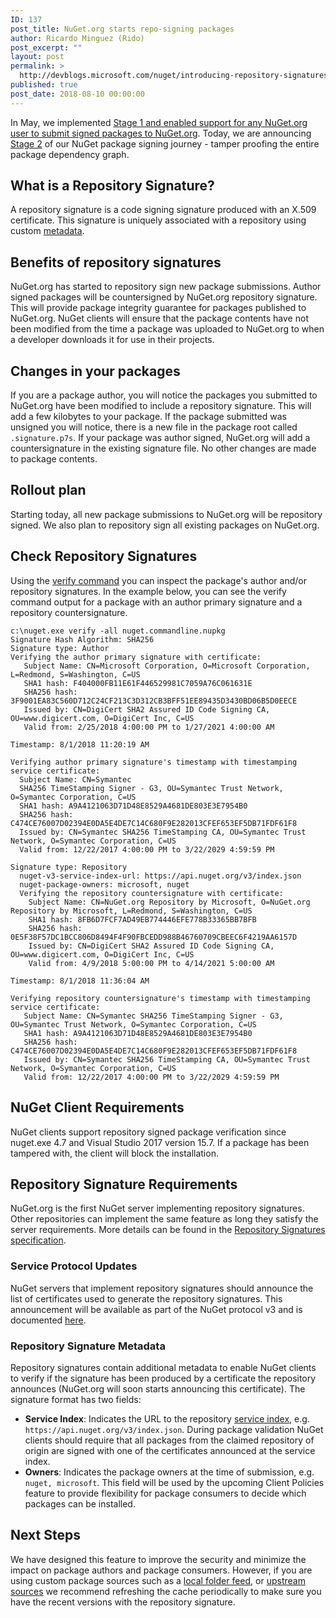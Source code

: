 ```yaml
---
ID: 137
post_title: NuGet.org starts repo-signing packages
author: Ricardo Minguez (Rido)
post_excerpt: ""
layout: post
permalink: >
  http://devblogs.microsoft.com/nuget/introducing-repository-signatures/
published: true
post_date: 2018-08-10 00:00:00
---
```

In May, we implemented [Stage 1 and enabled support for any NuGet.org user to submit signed packages to NuGet.org][1]. Today, we are announcing [Stage 2][2] of our NuGet package signing journey - tamper proofing the entire package dependency graph.

## What is a Repository Signature?

A repository signature is a code signing signature produced with an X.509 certificate. This signature is uniquely associated with a repository using custom [metadata][3].

## Benefits of repository signatures

NuGet.org has started to repository sign new package submissions. Author signed packages will be countersigned by NuGet.org repository signature. This will provide package integrity guarantee for packages published to NuGet.org. NuGet clients will ensure that the package contents have not been modified from the time a package was uploaded to NuGet.org to when a developer downloads it for use in their projects.

## Changes in your packages

If you are a package author, you will notice the packages you submitted to NuGet.org have been modified to include a repository signature. This will add a few kilobytes to your package. If the package submitted was unsigned you will notice, there is a new file in the package root called `.signature.p7s`. If your package was author signed, NuGet.org will add a countersignature in the existing signature file. No other changes are made to package contents.

## Rollout plan

Starting today, all new package submissions to NuGet.org will be repository signed. We also plan to repository sign all existing packages on NuGet.org.

## Check Repository Signatures

Using the [verify command][4] you can inspect the package's author and/or repository signatures. In the example below, you can see the verify command output for a package with an author primary signature and a repository countersignature.

    c:\nuget.exe verify -all nuget.commandline.nupkg
    Signature Hash Algorithm: SHA256 
    Signature type: Author 
    Verifying the author primary signature with certificate: 
       Subject Name: CN=Microsoft Corporation, O=Microsoft Corporation, L=Redmond, S=Washington, C=US 
       SHA1 hash: F404000FB11E61F446529981C7059A76C061631E 
       SHA256 hash: 3F9001EA83C560D712C24CF213C3D312CB3BFF51EE89435D3430BD06B5D0EECE 
       Issued by: CN=DigiCert SHA2 Assured ID Code Signing CA, OU=www.digicert.com, O=DigiCert Inc, C=US 
       Valid from: 2/25/2018 4:00:00 PM to 1/27/2021 4:00:00 AM 
    
    Timestamp: 8/1/2018 11:20:19 AM 
    
    Verifying author primary signature's timestamp with timestamping service certificate: 
      Subject Name: CN=Symantec 
      SHA256 TimeStamping Signer - G3, OU=Symantec Trust Network, O=Symantec Corporation, C=US 
      SHA1 hash: A9A4121063D71D48E8529A4681DE803E3E7954B0 
      SHA256 hash: C474CE76007D02394E0DA5E4DE7C14C680F9E282013CFEF653EF5DB71FDF61F8 
      Issued by: CN=Symantec SHA256 TimeStamping CA, OU=Symantec Trust Network, O=Symantec Corporation, C=US 
      Valid from: 12/22/2017 4:00:00 PM to 3/22/2029 4:59:59 PM 
    
    Signature type: Repository 
      nuget-v3-service-index-url: https://api.nuget.org/v3/index.json 
      nuget-package-owners: microsoft, nuget 
      Verifying the repository countersignature with certificate: 
        Subject Name: CN=NuGet.org Repository by Microsoft, O=NuGet.org Repository by Microsoft, L=Redmond, S=Washington, C=US 
        SHA1 hash: 8FB6D7FCF7AD49EB774446EFE778B33365BB7BFB 
        SHA256 hash: 0E5F38F57DC1BCC806D8494F4F90FBCEDD988B46760709CBEEC6F4219AA6157D 
        Issued by: CN=DigiCert SHA2 Assured ID Code Signing CA, OU=www.digicert.com, O=DigiCert Inc, C=US 
        Valid from: 4/9/2018 5:00:00 PM to 4/14/2021 5:00:00 AM 
    
    Timestamp: 8/1/2018 11:36:04 AM 
    
    Verifying repository countersignature's timestamp with timestamping service certificate: 
       Subject Name: CN=Symantec SHA256 TimeStamping Signer - G3, OU=Symantec Trust Network, O=Symantec Corporation, C=US 
       SHA1 hash: A9A4121063D71D48E8529A4681DE803E3E7954B0 
       SHA256 hash: C474CE76007D02394E0DA5E4DE7C14C680F9E282013CFEF653EF5DB71FDF61F8 
       Issued by: CN=Symantec SHA256 TimeStamping CA, OU=Symantec Trust Network, O=Symantec Corporation, C=US 
       Valid from: 12/22/2017 4:00:00 PM to 3/22/2029 4:59:59 PM
    

## NuGet Client Requirements

NuGet clients support repository signed package verification since nuget.exe 4.7 and Visual Studio 2017 version 15.7. If a package has been tampered with, the client will block the installation.

## Repository Signature Requirements

NuGet.org is the first NuGet server implementing repository signatures. Other repositories can implement the same feature as long they satisfy the server requirements. More details can be found in the [Repository Signatures specification][5].

### Service Protocol Updates

NuGet servers that implement repository signatures should announce the list of certificates used to generate the repository signatures. This announcement will be available as part of the NuGet protocol v3 and is documented [here][6].

### Repository Signature Metadata

Repository signatures contain additional metadata to enable NuGet clients to verify if the signature has been produced by a certificate the repository announces (NuGet.org will soon starts announcing this certificate). The signature format has two fields:

*   **Service Index**: Indicates the URL to the repository [service index][7], e.g. `https://api.nuget.org/v3/index.json`. During package validation NuGet clients should require that all packages from the claimed repository of origin are signed with one of the certificates announced at the service index.
*   **Owners**: Indicates the package owners at the time of submission, e.g. `nuget, microsoft`. This field will be used by the upcoming Client Policies feature to provide flexibility for package consumers to decide which packages can be installed.

## Next Steps

We have designed this feature to improve the security and minimize the impact on package authors and package consumers. However, if you are using custom package sources such as a [local folder feed][8], or [upstream sources][9] we recommend refreshing the cache periodically to make sure you have the recent versions with the repository signature.

 [1]: https://blog.nuget.org/20180522/Introducing-signed-package-submissions.html
 [2]: https://blog.nuget.org/20170914/NuGet-Package-Signing.html#stage-2-tamper-proofing-entire-package-dependency-graphs
 [3]: #repository-signature-metadata
 [4]: https://docs.microsoft.com/en-us/nuget/tools/cli-ref-verify
 [5]: https://github.com/NuGet/Home/wiki/Repository-Signatures
 [6]: https://docs.microsoft.com/en-us/nuget/api/repository-signatures-resource
 [7]: https://docs.microsoft.com/en-us/nuget/api/service-index
 [8]: https://docs.microsoft.com/en-us/nuget/hosting-packages/local-feeds
 [9]: https://docs.microsoft.com/en-us/vsts/package/concepts/upstream-sources?view=vsts